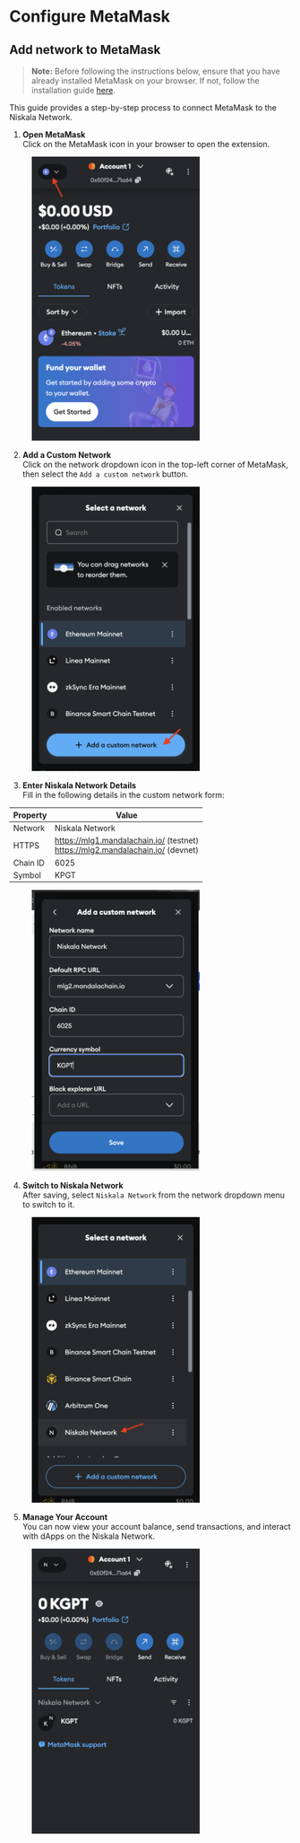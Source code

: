# Configure MetaMask

## Add network to MetaMask

> **Note:** Before following the instructions below, ensure that you have already installed MetaMask on your browser. If not, follow the installation guide [here](https://metamask.io/download/).

This guide provides a step-by-step process to connect MetaMask to the Niskala Network.

1. **Open MetaMask**  
 Click on the MetaMask icon in your browser to open the extension.
<figure><img src="../../../../static/img/assets/build/metamask-1.png" alt="" width="300"><figcaption></figcaption></figure>

2. **Add a Custom Network**  
 Click on the network dropdown icon in the top-left corner of MetaMask, then select the `Add a custom network` button.
<figure><img src="../../../../static/img/assets/build/metamask-2.png" alt="" width="300"><figcaption></figcaption></figure>

3. **Enter Niskala Network Details**  
   Fill in the following details in the custom network form:

<table>
  <thead>
    <tr>
      <th>Property</th>
      <th>Value</th>
    </tr>
  </thead>
  <tbody>
    <tr>
      <td>Network</td>
      <td>Niskala Network</td>
    </tr>
    <tr>
      <td>HTTPS</td>
      <td>
        <a href="https://mlg1.mandalachain.io/">https://mlg1.mandalachain.io/</a> (testnet)<br>
        <a href="https://mlg2.mandalachain.io/">https://mlg2.mandalachain.io/</a> (devnet)
      </td>
    </tr>
    <tr>
      <td>Chain ID</td>
      <td>6025</td>
    </tr>
    <tr>
      <td>Symbol</td>
      <td>KPGT</td>
    </tr>
  </tbody>
</table>

<figure><img src="../../../../static/img/assets/build/metamask-3.png" alt="" width="300"><figcaption></figcaption></figure>

4. **Switch to Niskala Network**  
 After saving, select `Niskala Network` from the network dropdown menu to switch to it.
<figure><img src="../../../../static/img/assets/build/metamask-4.png" alt="" width="300"><figcaption></figcaption></figure>

5. **Manage Your Account**  
 You can now view your account balance, send transactions, and interact with dApps on the Niskala Network.
<figure><img src="../../../../static/img/assets/build/metamask-5.png" alt="" width="300"><figcaption></figcaption></figure>
